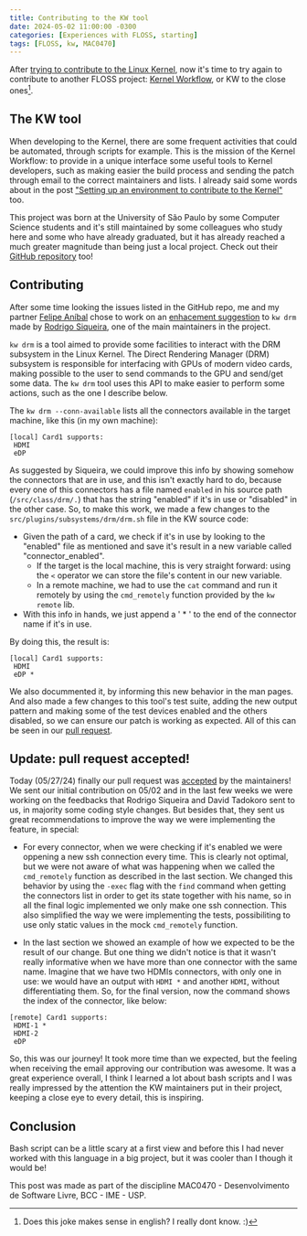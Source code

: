 ```yaml
---
title: Contributing to the KW tool
date: 2024-05-02 11:00:00 -0300
categories: [Experiences with FLOSS, starting]
tags: [FLOSS, kw, MAC0470]
---
```


After [trying to contribute to the Linux Kernel](https://otavioolsilva.github.io/posts/contributing-to-the-kernel/), now it's time to try again to contribute to another FLOSS project: [Kernel Workflow](https://kworkflow.org/), or KW to the close ones[^joke-footnote].

## The KW tool

When developing to the Kernel, there are some frequent activities that could be automated, through scripts for example. This is the mission of the Kernel Workflow: to provide in a unique interface some useful tools to Kernel developers, such as making easier the build process and sending the patch through email to the correct maintainers and lists. I already said some words about in the post ["Setting up an environment to contribute to the Kernel"](https://otavioolsilva.github.io/posts/setting-up-an-environment-to-contribute-to-the-kernel/) too.

This project was born at the University of São Paulo by some Computer Science students and it's still maintained by some colleagues who study here and some who have already graduated, but it has already reached a much greater magnitude than being just a local project. Check out their [GitHub repository](https://github.com/kworkflow/kworkflow/) too!

## Contributing

After some time looking the issues listed in the GitHub repo, me and my partner [Felipe Aníbal](https://felipeanibal.github.io/sl) chose to work on an [enhacement suggestion](https://github.com/kworkflow/kworkflow/issues/1096) to `kw drm` made by [Rodrigo Siqueira](https://github.com/rodrigosiqueira), one of the main maintainers in the project.

`kw drm` is a tool aimed to provide some facilities to interact with the DRM subsystem in the Linux Kernel. The Direct Rendering Manager (DRM) subsystem is responsible for interfacing with GPUs of modern video cards, making possible to the user to send commands to the GPU and send/get some data. The `kw drm` tool uses this API to make easier to perform some actions, such as the one I describe below.

The `kw drm --conn-available` lists all the connectors available in the target machine, like this (in my own machine):

```text
[local] Card1 supports:
 HDMI
 eDP
```

As suggested by Siqueira, we could improve this info by showing somehow the connectors that are in use, and this isn't exactly hard to do, because every one of this connectors has a file named `enabled` in his source path (`/src/class/drm/.`) that has the string "enabled" if it's in use or "disabled" in the other case. So, to make this work, we made a few changes to the `src/plugins/subsystems/drm/drm.sh` file in the KW source code:

- Given the path of a card, we check if it's in use by looking to the "enabled" file as mentioned and save it's result in a new variable called "connector\_enabled".
  - If the target is the local machine, this is very straight forward: using the `<` operator we can store the file's content in our new variable.
  - In a remote machine, we had to use the `cat` command and run it remotely by using the `cmd_remotely` function provided by the `kw remote` lib.
- With this info in hands, we just append a ' * ' to the end of the connector name if it's in use.

By doing this, the result is:

```text
[local] Card1 supports:
 HDMI
 eDP *
```

We also docummented it, by informing this new behavior in the man pages. And also made a few changes to this tool's test suite, adding the new output pattern and making some of the test devices enabled and the others disabled, so we can ensure our patch is working as expected. All of this can be seen in our [pull request](https://github.com/kworkflow/kworkflow/pull/1101).

## Update: pull request accepted!

Today (05/27/24) finally our pull request was [accepted](https://github.com/kworkflow/kworkflow/commit/3f68a797884be7636cc8561db30d5f6a235898bb) by the maintainers! We sent our initial contribution on 05/02 and in the last few weeks we were working on the feedbacks that Rodrigo Siqueira and David Tadokoro sent to us, in majority some coding style changes. But besides that, they sent us great recommendations to improve the way we were implementing the feature, in special:

- For every connector, when we were checking if it's enabled we were oppening a new ssh connection every time. This is clearly not optimal, but we were not aware of what was happening when we called the `cmd_remotely` function as described in the last section. We changed this behavior by using the `-exec` flag with the `find` command when getting the connectors list in order to get its state together with his name, so in all the final logic implemented we only make one ssh connection. This also simplified the way we were implementing the tests, possibiliting to use only static values in the mock `cmd_remotely` function.

- In the last section we showed an example of how we expected to be the result of our change. But one thing we didn't notice is that it wasn't really informative when we have more than one connector with the same name. Imagine that we have two HDMIs connectors, with only one in use: we would have an output with `HDMI *` and another `HDMI`, without differentiating them. So, for the final version, now the command shows the index of the connector, like below:

```text
[remote] Card1 supports:
 HDMI-1 *
 HDMI-2
 eDP
```

So, this was our journey! It took more time than we expected, but the feeling when receiving the email approving our contribution was awesome. It was a great experience overall, I think I learned a lot about bash scripts and I was really impressed by the attention the KW maintainers put in their project, keeping a close eye to every detail, this is inspiring.

## Conclusion

Bash script can be a little scary at a first view and before this I had never worked with this language in a big project, but it was cooler than I though it would be!

This post was made as part of the discipline MAC0470 - Desenvolvimento de Software Livre, BCC - IME - USP.

[^joke-footnote]: Does this joke makes sense in english? I really dont know. :)

